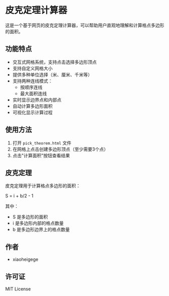 # 皮克定理计算器

这是一个基于网页的皮克定理计算器，可以帮助用户直观地理解和计算格点多边形的面积。

## 功能特点

- 交互式网格系统，支持点击选择多边形顶点
- 支持自定义网格大小
- 提供多种单位选择（米、厘米、千米等）
- 支持两种连线模式：
  - 按顺序连线
  - 最大面积连线
- 实时显示边界点和内部点
- 自动计算多边形面积
- 可视化显示计算过程

## 使用方法

1. 打开 `pick_theorem.html` 文件
2. 在网格上点击创建多边形顶点（至少需要3个点）
3. 点击"计算面积"按钮查看结果

## 皮克定理

皮克定理用于计算格点多边形的面积：

S = i + b/2 - 1

其中：
- S 是多边形的面积
- i 是多边形内部的格点数量
- b 是多边形边界上的格点数量

## 作者

- xiaoheigege

## 许可证

MIT License 